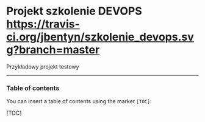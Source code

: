 Projekt szkolenie DEVOPS https://travis-ci.org/jbentyn/szkolenie_devops.svg?branch=master
===================


Przykładowy projekt testowy

----------

### Table of contents

You can insert a table of contents using the marker `[TOC]`:

[TOC]



